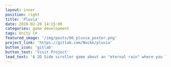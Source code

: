 ```yaml
---
layout: inner
position: right
title: 'Pluvia'
date: 2016-02-20 14:15:00
categories: game development
tags: Unity C#
featured_image: '/img/posts/06_pluvia_poster.png'
project_link: 'https://gitlab.com/Nockk/pluvia'
button_icon: 'gitlab'
button_text: 'Visit Project'
lead_text: 'A 2D Side scroller game about an "eternal rain" where you live the life of Leo, a video games programmer, chat and play videogames with his friends. I was responsible for making the dialogue system, the coding game system and the computer system.'
---
```

